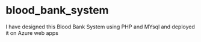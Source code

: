 # blood_bank_system
I have designed this Blood Bank System using PHP and MYsql and deployed it on Azure web apps
